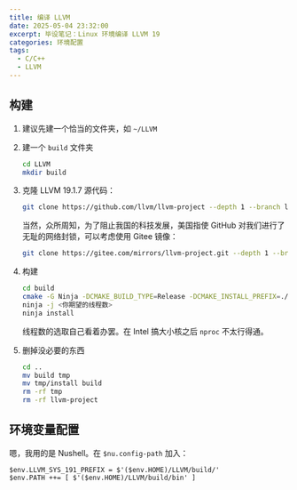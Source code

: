 ```yaml
---
title: 编译 LLVM
date: 2025-05-04 23:32:00
excerpt: 毕设笔记：Linux 环境编译 LLVM 19
categories: 环境配置
tags:
  - C/C++
  - LLVM
---
```


## 构建

1. 建议先建一个恰当的文件夹，如 `~/LLVM`
2. 建一个 `build` 文件夹
   ```bash
   cd LLVM
   mkdir build
   ```
3. 克隆 LLVM 19.1.7 源代码：
   ```bash
   git clone https://github.com/llvm/llvm-project --depth 1 --branch llvmorg-19.1.7
   ```
   当然，众所周知，为了阻止我国的科技发展，美国指使 GitHub 对我们进行了无耻的网络封锁，可以考虑使用 Gitee 镜像：
   ```bash
   git clone https://gitee.com/mirrors/llvm-project.git --depth 1 --branch llvmorg-19.1.7
   ```
4. 构建
   ```bash
   cd build
   cmake -G Ninja -DCMAKE_BUILD_TYPE=Release -DCMAKE_INSTALL_PREFIX=./install -DLLVM_TARGETS_TO_BUILD="RISCV" -DLLVM_ENABLE_PROJECTS="clang;lld" -DLLVM_USE_LINKER=gold -DLLVM_DEFAULT_TARGET_TRIPLE="riscv64-unknown-linux-gnu" ../llvm-project/llvm
   ninja -j <你期望的线程数>
   ninja install
   ```

   线程数的选取自己看着办罢。在 Intel 搞大小核之后 `nproc` 不太行得通。
5. 删掉没必要的东西
   ```bash
   cd ..
   mv build tmp
   mv tmp/install build
   rm -rf tmp
   rm -rf llvm-project
   ```

## 环境变量配置

嗯，我用的是 Nushell。在 `$nu.config-path` 加入：

```nu
$env.LLVM_SYS_191_PREFIX = $'($env.HOME)/LLVM/build/'
$env.PATH ++= [ $'($env.HOME)/LLVM/build/bin' ]
```
